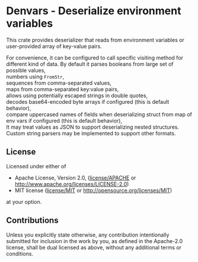 # Denvars - Deserialize environment variables

This crate provides deserializer that reads from environment variables or user-provided array of key-value pairs.

For convenience, it can be configured to call specific visiting method for different kind of data.
By default it parses booleans from large set of possible values,\
numbers using `FromStr`,\
sequences from comma-separated values,\
maps from comma-separated key:value pairs,\
allows using potentially escaped strings in double quotes,\
decodes base64-encoded byte arrays if configured (this is default behavior),\
compare uppercased names of fields when deserializing struct from map of env vars if configured (this is default behavior),\
It may treat values as JSON to support deserializing nested structures.\
Custom string parsers may be implemented to support other formats.

## License

Licensed under either of

* Apache License, Version 2.0, ([license/APACHE](license/APACHE) or http://www.apache.org/licenses/LICENSE-2.0)
* MIT license ([license/MIT](license/MIT) or http://opensource.org/licenses/MIT)

at your option.

## Contributions

Unless you explicitly state otherwise, any contribution intentionally submitted for inclusion in the work by you, as defined in the Apache-2.0 license, shall be dual licensed as above, without any additional terms or conditions.
